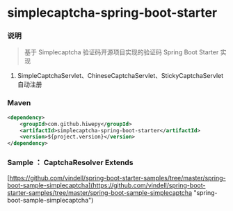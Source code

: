# simplecaptcha-spring-boot-starter


### 说明

 > 基于 Simplecaptcha 验证码开源项目实现的验证码 Spring Boot Starter 实现

1. SimpleCaptchaServlet、ChineseCaptchaServlet、StickyCaptchaServlet 自动注册


### Maven

``` xml
<dependency>
	<groupId>com.github.hiwepy</groupId>
	<artifactId>simplecaptcha-spring-boot-starter</artifactId>
	<version>${project.version}</version>
</dependency>
```

### Sample ：  CaptchaResolver Extends

[https://github.com/vindell/spring-boot-starter-samples/tree/master/spring-boot-sample-simplecaptcha](https://github.com/vindell/spring-boot-starter-samples/tree/master/spring-boot-sample-simplecaptcha "spring-boot-sample-simplecaptcha")
